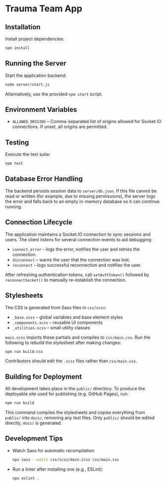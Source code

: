 # Trauma Team App

## Installation

Install project dependencies:

```bash
npm install
```

## Running the Server

Start the application backend:

```bash
node server/start.js
```

Alternatively, use the provided `npm start` script.

## Environment Variables

- `ALLOWED_ORIGINS` – Comma-separated list of origins allowed for
  Socket.IO connections. If unset, all origins are permitted.

## Testing

Execute the test suite:

```bash
npm test
```

## Database Error Handling

The backend persists session data to `server/db.json`. If this file
cannot be read or written (for example, due to missing permissions), the
server logs the error and falls back to an empty in-memory database so it
can continue running.

## Connection Lifecycle

The application maintains a Socket.IO connection to sync sessions and
users. The client listens for several connection events to aid
debugging:

- `connect_error` – logs the error, notifies the user and retries the
  connection.
- `disconnect` – warns the user that the connection was lost.
- `reconnect` – logs successful reconnection and notifies the user.

After refreshing authentication tokens, call `setAuthToken()` followed
by `reconnectSocket()` to manually re-establish the connection.

## Stylesheets

The CSS is generated from Sass files in `css/scss`:

- `_base.scss` – global variables and base element styles
- `_components.scss` – reusable UI components
- `_utilities.scss` – small utility classes

`main.scss` imports these partials and compiles to `css/main.css`.
Run the following to rebuild the stylesheet after making changes:

```bash
npm run build:css
```

Contributors should edit the `.scss` files rather than `css/main.css`.

## Building for Deployment

All development takes place in the `public/` directory. To produce the
deployable site used for publishing (e.g. GitHub Pages), run:

```bash
npm run build
```

This command compiles the stylesheets and copies everything from
`public/` into `docs/`, removing any test files. Only `public/` should be
edited directly; `docs/` is generated.

## Development Tips

- Watch Sass for automatic recompilation:

  ```bash
  npx sass --watch css/scss/main.scss css/main.css
  ```

- Run a linter after installing one (e.g., ESLint):

  ```bash
  npx eslint .
  ```
